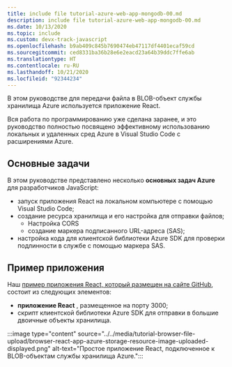 ```yaml
---
title: include file tutorial-azure-web-app-mongodb-00.md
description: include file tutorial-azure-web-app-mongodb-00.md
ms.date: 10/13/2020
ms.topic: include
ms.custom: devx-track-javascript
ms.openlocfilehash: b9ab409c845b7690474eb47117df4401ecaf59cd
ms.sourcegitcommit: ced8331ba36b28e6e2eacd23a64b39ddc7ffe6ab
ms.translationtype: HT
ms.contentlocale: ru-RU
ms.lasthandoff: 10/21/2020
ms.locfileid: "92344234"
---
```

В этом руководстве для передачи файла в BLOB-объект службы хранилища Azure используется приложение React. 

Вся работа по программированию уже сделана заранее, и это руководство полностью посвящено эффективному использованию локальных и удаленных сред Azure в Visual Studio Code с расширениями Azure.

## <a name="top-tasks"></a>Основные задачи

В этом руководстве представлено несколько **основных задач Azure** для разработчиков JavaScript:

* запуск приложения React на локальном компьютере с помощью Visual Studio Code;
* создание ресурса хранилища и его настройка для отправки файлов;
    * Настройка CORS
    * создание маркера подписанного URL-адреса (SAS);
* настройка кода для клиентской библиотеки Azure SDK для проверки подлинности в службе с помощью маркера SAS.

## <a name="sample-application"></a>Пример приложения

Наш [пример приложения React, который размещен на сайте GitHub](https://github.com/Azure-Samples/js-e2e-browser-file-upload-storage-blob), состоит из следующих элементов:

* **приложение React** , размещенное на порту 3000;
* скрипт клиентской библиотеки Azure SDK для отправки в большие двоичные объекты хранилища.

:::image type="content" source="../../media/tutorial-browser-file-upload/browser-react-app-azure-storage-resource-image-uploaded-displayed.png" alt-text="Простое приложение React, подключенное к BLOB-объектам службы хранилища Azure.":::
